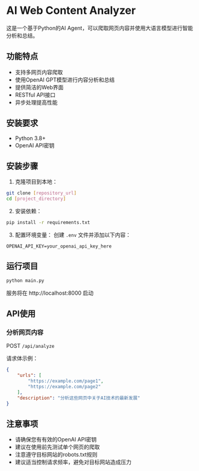 # AI Web Content Analyzer

这是一个基于Python的AI Agent，可以爬取网页内容并使用大语言模型进行智能分析和总结。

## 功能特点

- 支持多网页内容爬取
- 使用OpenAI GPT模型进行内容分析和总结
- 提供简洁的Web界面
- RESTful API接口
- 异步处理提高性能

## 安装要求

- Python 3.8+
- OpenAI API密钥

## 安装步骤

1. 克隆项目到本地：
```bash
git clone [repository_url]
cd [project_directory]
```

2. 安装依赖：
```bash
pip install -r requirements.txt
```

3. 配置环境变量：
创建 `.env` 文件并添加以下内容：
```
OPENAI_API_KEY=your_openai_api_key_here
```

## 运行项目

```bash
python main.py
```

服务将在 http://localhost:8000 启动

## API使用

### 分析网页内容

POST `/api/analyze`

请求体示例：
```json
{
    "urls": [
        "https://example.com/page1",
        "https://example.com/page2"
    ],
    "description": "分析这些网页中关于AI技术的最新发展"
}
```

## 注意事项

- 请确保您有有效的OpenAI API密钥
- 建议在使用前先测试单个网页的爬取
- 注意遵守目标网站的robots.txt规则
- 建议适当控制请求频率，避免对目标网站造成压力